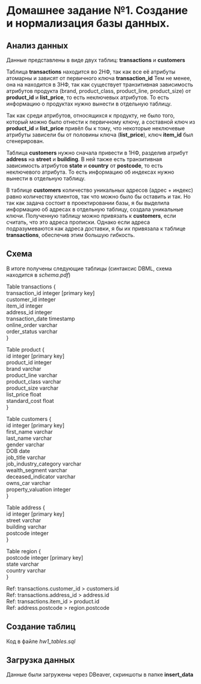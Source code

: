 # Домашнее задание №1. Создание и нормализация базы данных.

## Анализ данных

Данные представлены в виде двух таблиц: **transactions** и **customers**

Таблица **transactions** находится во 2НФ, так как все её атрибуты атомарны и зависят от первичного ключа **transaction_id** Тем не менее, она на находится в 3НФ, так как существует транзитивная зависимость атрибутов продукта (brand, product_class, product_line, product_size) от **product_id** и **list_price**, то есть неключевых атрибутов. То есть информацию о продуктах нужно вынести в отдельную таблицу.

Так как среди атрибутов, относящихся к продукту, не было того, который можно было отнести к первичному ключу, а составной ключ из **product_id** и **list_price** привёл бы к тому, что некоторые неключевые атрибуты зависели бы от половины ключа (**list_price**), ключ **item_id** был сгенерирован. 

Таблица **customers** нужно сначала привести в 1НФ, разделив атрибут **address** на **street** и **building**. В ней также есть транзитивная зависимость атрибутов **state** и **country** от **postcode**, то есть неключевого атрибута. То есть информацию об индексах нужно вынести в отдельную таблицу.

В таблице **customers** количество уникальных адресов (адрес + индекс) равно количеству клиентов, так что можно было бы оставить и так. Но так как задача состоит в проектировании базы, я бы выделила информацию об адресах в отдельную таблицу, создала уникальные ключи. Полученную таблицу можно привязать к **customers**, если считать, что это адреса прописки. Однако если адреса подразумеваются как адреса доставки, я бы их привязала к таблице **transactions**, обеспечив этим большую гибкость.

## Схема

В итоге получены следующие таблицы (синтаксис DBML, схема находится в *schema.pdf*)

Table transactions { \
  transaction_id integer [primary key] \
  customer_id integer \
  item_id integer \
  address_id integer \
  transaction_date timestamp \
  online_order varchar \
  order_status varchar \
}


Table product { \
  id integer [primary key] \
  product_id integer \
  brand varchar \
  product_line varchar \
  product_class varchar \
  product_size varchar \
  list_price float \
  standard_cost float \
}

Table customers { \
  id integer [primary key] \
  first_name varchar \
  last_name varchar \
  gender varchar \
  DOB date \
  job_title varchar \
  job_industry_category varchar \
  wealth_segment varchar \
  deceased_indicator varchar \
  owns_car varchar \
  property_valuation integer \
}

Table address { \
  id integer [primary key] \
  street varchar \
  building varchar \
  postcode integer \
}

Table region { \
  postcode integer [primary key] \
  state varchar \
  country varchar \
}

Ref: transactions.customer_id > customers.id \
Ref: transactions.address_id > address.id \
Ref: transactions.item_id > product.id \
Ref: address.postcode > region.postcode

## Создание таблиц

Код в файле *hw1_tables.sql*

## Загрузка данных

Данные были загружены через DBeaver, скриншоты в папке **insert_data**